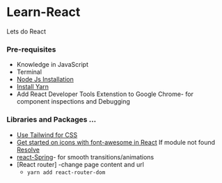 # Learn-React
Lets do React

### Pre-requisites 
* Knowledge in JavaScript
* Terminal
* [Node Js Installation][1] 
* [Install Yarn][2] 
* Add React Developer Tools Extenstion to Google Chrome- for component inspections and Debugging

### Libraries and Packages ...
* [Use Tailwind for CSS][3]
* [Get started on icons with font-awesome in React][4] If module not found [Resolve][5]
* [react-Spring][6]- for smooth transitions/animations
* [React router] -change page content and url 
	* `yarn add react-router-dom`

[1]: https://tecadmin.net/install-latest-nodejs-npm-on-linux-mint/
[2]: https://tecadmin.net/install-yarn-debian/
[3]: https://tailwindcss.com/docs/installation
[4]: https://fontawesome.com/v5.15/how-to-use/on-the-web/using-with/react
[5]: https://github.com/FortAwesome/react-fontawesome/issues/236
[6]: https://react-spring.io/hooks/use-transition
